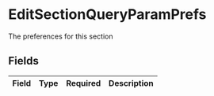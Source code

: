 # EditSectionQueryParamPrefs

The preferences for this section


## Fields

| Field       | Type        | Required    | Description |
| ----------- | ----------- | ----------- | ----------- |